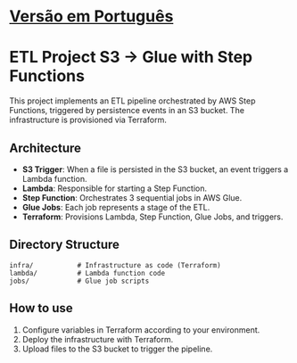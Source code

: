 # [Versão em Português](README.pt-br.md)

# ETL Project S3 → Glue with Step Functions

This project implements an ETL pipeline orchestrated by AWS Step Functions, triggered by persistence events in an S3 bucket. The infrastructure is provisioned via Terraform.

## Architecture

- **S3 Trigger**: When a file is persisted in the S3 bucket, an event triggers a Lambda function.
- **Lambda**: Responsible for starting a Step Function.
- **Step Function**: Orchestrates 3 sequential jobs in AWS Glue.
- **Glue Jobs**: Each job represents a stage of the ETL.
- **Terraform**: Provisions Lambda, Step Function, Glue Jobs, and triggers.

## Directory Structure

```
infra/           # Infrastructure as code (Terraform)
lambda/          # Lambda function code
jobs/            # Glue job scripts
```

## How to use

1. Configure variables in Terraform according to your environment.
2. Deploy the infrastructure with Terraform.
3. Upload files to the S3 bucket to trigger the pipeline. 